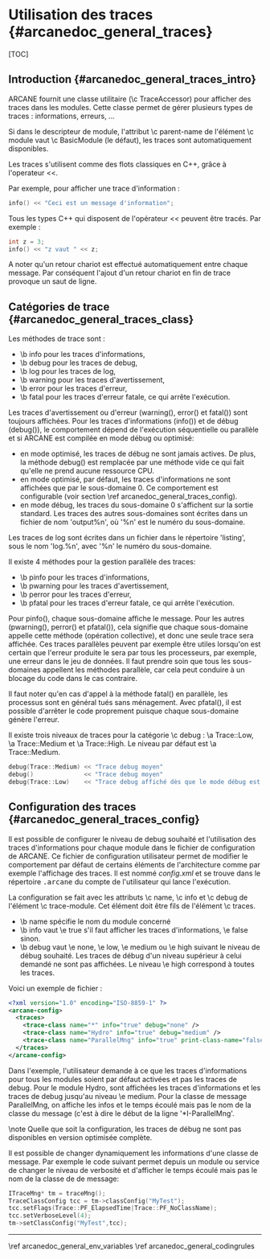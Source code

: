 ﻿# Utilisation des traces {#arcanedoc_general_traces}

[TOC]

## Introduction {#arcanedoc_general_traces_intro}

ARCANE fournit une classe utilitaire (\c TraceAccessor) pour afficher des traces dans les modules.
Cette classe permet de gérer plusieurs types de traces : informations, erreurs, ...

Si dans le descripteur de module, l'attribut \c parent-name de l'élément
\c module vaut \c BasicModule (le défaut), les traces sont automatiquement disponibles.

Les traces s'utilisent comme des flots classiques en C++, grâce à
l'operateur <<.

Par exemple, pour afficher une trace d'information :

```cpp
info() << "Ceci est un message d'information";
```

Tous les types C++ qui disposent de l'opérateur << peuvent être tracés. Par exemple :

```cpp
int z = 3;
info() << "z vaut " << z;
```

A noter qu'un retour chariot est effectué automatiquement entre
chaque message. Par conséquent l'ajout d'un retour chariot en fin de trace
provoque un saut de ligne.

## Catégories de trace {#arcanedoc_general_traces_class}

Les méthodes de trace sont :
- \b info pour les traces d'informations,
- \b debug pour les traces de debug,
- \b log pour les traces de log,
- \b warning pour les traces d'avertissement,
- \b error pour les traces d'erreur,
- \b fatal pour les traces d'erreur fatale, ce qui arrête l'exécution.

Les traces d'avertissement ou d'erreur (warning(), error() et
fatal()) sont toujours affichées. Pour les traces d'informations
(info()) et de débug (debug()), le comportement dépend de l'exécution
séquentielle ou parallèle et si ARCANE est compilée en mode débug ou
optimisé:
- en mode optimisé, les traces de débug ne sont jamais actives. De
plus, la méthode debug() est remplacée par une méthode vide ce qui
fait qu'elle ne prend aucune ressource CPU.
- en mode optimisé, par défaut, les traces d'informations ne sont
affichées que par le sous-domaine 0. Ce comportement est configurable
(voir section \ref arcanedoc_general_traces_config).
- en mode débug, les traces du sous-domaine 0 s'affichent sur la
sortie standard. Les traces des autres sous-domaines sont écrites
dans un fichier de nom 'output%n', où '%n' est le numéro du
sous-domaine.

Les traces de log sont écrites dans un fichier dans le répertoire
'listing', sous le nom 'log.%n', avec '%n' le numéro du
sous-domaine.

Il existe 4 méthodes pour la gestion parallèle des traces:
- \b pinfo pour les traces d'informations,
- \b pwarning pour les traces d'avertissement,
- \b perror pour les traces d'erreur,
- \b pfatal pour les traces d'erreur fatale, ce qui arrête l'exécution.

Pour pinfo(), chaque sous-domaine affiche le message. Pour les
autres (pwarning(), perror() et pfatal()), cela signifie que chaque
sous-domaine appelle cette méthode (opération collective), et donc
une seule trace sera  affichée. Ces traces parallèles peuvent par
exemple être utiles lorsqu'on est certain que l'erreur produite le
sera par tous les processeurs, par exemple, une erreur dans le jeu
de données. Il faut prendre soin que tous les sous-domaines
appellent les méthodes parallèle, car cela peut conduire à un
blocage du code dans le cas contraire.

Il faut noter qu'en cas d'appel à la méthode fatal() en parallèle,
les processus sont en général tués sans ménagement. Avec pfatal(),
il est possible d'arrêter le code proprement puisque chaque
sous-domaine génère l'erreur.

Il existe trois niveaux de traces pour la catégorie \c debug : \a
Trace::Low, \a Trace::Medium et \a Trace::High. Le niveau par défaut
est \a Trace::Medium.

```cpp
debug(Trace::Medium) << "Trace debug moyen"
debug()              << "Trace debug moyen"
debug(Trace::Low)    << "Trace debug affiché dès que le mode débug est utilisé"
```

## Configuration des traces {#arcanedoc_general_traces_config}

Il est possible de configurer le niveau de debug souhaité et
l'utilisation des traces d'informations pour chaque module
dans le fichier de configuration de ARCANE. Ce fichier de configuration 
utilisateur permet de modifier le comportement
par défaut de certains éléments de l'architecture comme par exemple
l'affichage des traces. Il est nommé <em>config.xml</em> et 
se trouve dans le répertoire <tt>.arcane</tt> du compte de l'utilisateur
qui lance l'exécution.

La configuration se fait avec les attributs
\c name, \c info et \c debug de l'élément \c trace-module. 
Cet élément doit être fils de l'élément \c traces.

- \b name spécifie le nom du module concerné
- \b info vaut \e true s'il faut afficher les traces d'informations,
\e false sinon.
- \b debug vaut \e none, \e low, \e medium ou \e high suivant le niveau de débug souhaité.
  Les traces de débug d'un niveau supérieur à celui demandé ne sont
  pas affichées. Le niveau \e high correspond à toutes les traces.

Voici un exemple de fichier : 

```xml
<?xml version="1.0" encoding="ISO-8859-1" ?>
<arcane-config>
  <traces>
    <trace-class name="*" info="true" debug="none" />
    <trace-class name="Hydro" info="true" debug="medium" />
    <trace-class name="ParallelMng" info="true" print-class-name="false" print-elapsed-time="true" />
  </traces>
</arcane-config>
```

Dans l'exemple, l'utilisateur demande à ce que les traces d'informations 
pour tous les modules soient par défaut activées et pas les traces de debug.
Pour le module Hydro, sont affichées les traces d'informations et les traces 
de debug jusqu'au niveau \e medium.
Pour la classe de message ParallelMng, on affiche les infos et le
temps écoulé mais pas le nom de la classe du message (c'est à dire
le début de la ligne '*I-ParallelMng'.

\note Quelle que soit la configuration, les traces de débug ne
sont pas disponibles en version optimisée complète.

Il est possible de changer dynamiquement les informations d'une
classe de message. Par exemple le code suivant permet depuis un module ou service de
changer le niveau de verbosité et d'afficher le temps écoulé
mais pas le nom de la classe de de message:

```cpp
ITraceMng* tm = traceMng();
TraceClassConfig tcc = tm->classConfig("MyTest");
tcc.setFlags(Trace::PF_ElapsedTime|Trace::PF_NoClassName);
tcc.setVerboseLevel(4);
tm->setClassConfig("MyTest",tcc);
```


____

<div class="section_buttons">
<span class="back_section_button">
\ref arcanedoc_general_env_variables
</span>
<span class="next_section_button">
\ref arcanedoc_general_codingrules
</span>
</div>

